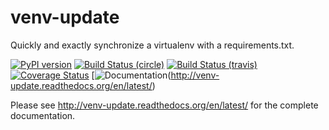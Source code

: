 venv-update
===========
Quickly and exactly synchronize a virtualenv with a requirements.txt.

[![PyPI version](https://badge.fury.io/py/venv-update.svg)](https://pypi.python.org/pypi/venv-update)
[![Build
Status (circle)](https://circleci.com/gh/Yelp/pip-faster)](https://circleci.com/gh/Yelp/venv-update.svg?style=shield)
[![Build Status (travis)](https://travis-ci.org/Yelp/venv-update.svg?branch=master)](https://travis-ci.org/Yelp/venv-update)
[![Coverage Status](https://codecov.io/github/Yelp/venv-update/coverage.svg?branch=master)](https://codecov.io/github/Yelp/venv-update?branch=master)
[![Documentation](https://readthedocs.org/projects/venv-update/badge/)(http://venv-update.readthedocs.org/en/latest/)


Please see http://venv-update.readthedocs.org/en/latest/ for the complete documentation.
